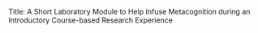 Title: A Short Laboratory Module to Help Infuse Metacognition during an Introductory Course-based Research Experience
	